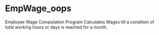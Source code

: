 # EmpWage_oops
Employee Wage Computation Program
Calculates Wages till a condition of total working hours or days 
is reached for a month.
